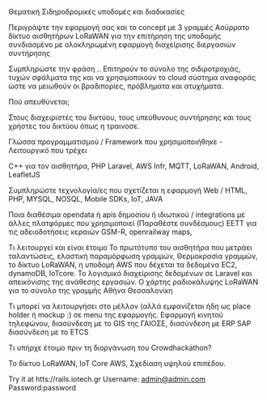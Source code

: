 Θεματική
Σιδηροδρομικές υποδομές και διαδικασίες

Περιγράψτε την εφαρμογή σας και το concept με 3 γραμμές
Ασύρματο δίκτυο αισθητήρων LoRaWAN για την επιτήρηση της υποδομής συνδιασμένο με ολοκληρωμένη εφαρμογή διαχείρισης διεργασιών συντήρησης

Συμπληρώστε την φράση .. 
Επιτηρούν το σύνολο της σιδιροτροχιάς, τυχών σφάλματα της και να χρησιμοποιούν το cloud σύστημα αναφοράς ώστε να μειωθούν οι βραδιπορίες, πρόβληματα και ατυχήματα.

Πού απευθύνεται; 

Στους διαχειριστές του δικτύου, τους υπεύθυνους συντήρησης και τους χρήστες του δικτύου όπως η τραινοσε.

Γλώσσα προγραμματισμού / Framework που χρησιμοποιήθηκε - Λειτουργικό που τρέχει 

C++ για τον αισθητήρα, PHP Laravel, AWS Infr, MQTT, LoRaWAN, Android, LeafletJS

Συμπληρώστε τεχνολογία/ες που σχετίζεται η εφαρμογή
Web / HTML, PHP, MYSQL, NOSQL, Mobile SDKs, ΙoT, JAVA

Ποια διαθέσιμα opendata ή apis δημοσίου ή ιδιωτικού / integrations με άλλες πλατφόρμες που χρησιμοποιεί (Παραθέστε συνδέσμους)
EETT για τις αδειοδοτήσεις κεραιών GSM-R, openrailway maps,

Τι λειτουργεί και είναι έτοιμο
Το πρωτότυπο του αισθητήρα που μετράει ταλαντώσεις, ελαστική παραμόρφωση γραμμών, Θερμοκρασία γραμμών, το δίκτυο LoRaWAN, η υποδομή AWS που δέχεται τα δεδομένα EC2, dynamoDB, IoTcore. Το λογισμικό διαχείρισης δεδομένων σε Laravel και απεικόνισης της ανάθεσης εργασιών. Ο χάρτης ραδιοκάλυψης LoRaWAN για το σύνολο της γραμμής Αθήνα Θεσσαλονίκη

Τι μπορεί να λειτουργήσει στο μέλλον (αλλά εμφανίζεται ήδη ως place holder ή mockup :) σε menu της εφαρμογής.
Εφαρμογή κινητού τηλεφώνου, διασύνδεση με το GIS της ΓΑΙΟΣΕ, διασύνδεση με ERP SAP διασύνδεση με το ETCS

Τι υπήρχε έτοιμο πριν τη διοργάνωση του Crowdhackathon? 

Το δίκτυο LoRaWAN, IoT Core AWS, Σχεδίαση υψηλού επιπέδου.

Try it at htts://rails.iotech.gr
Username: admin@admin.com
Password:password
